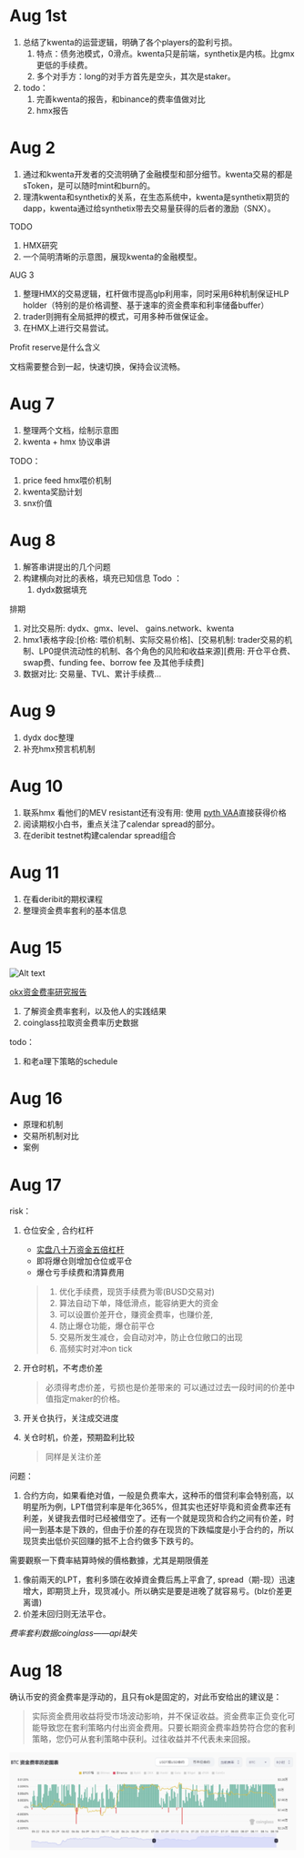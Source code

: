 # Aug 1st

1. 总结了kwenta的运营逻辑，明确了各个players的盈利亏损。
   1. 特点：债务池模式，0滑点。kwenta只是前端，synthetix是内核。比gmx更低的手续费。
   2. 多个对手方：long的对手方首先是空头，其次是staker。
2. todo：
   1. 完善kwenta的报告，和binance的费率值做对比
   2. hmx报告

# Aug 2

1. 通过和kwenta开发者的交流明确了金融模型和部分细节。kwenta交易的都是sToken，是可以随时mint和burn的。
2. 理清kwenta和synthetix的关系，在生态系统中，kwenta是synthetix期货的dapp，kwenta通过给synthetix带去交易量获得的后者的激励（SNX）。

TODO

1. HMX研究
2. 一个简明清晰的示意图，展现kwenta的金融模型。

AUG 3

1. 整理HMX的交易逻辑，杠杆做市提高glp利用率，同时采用6种机制保证HLP holder（特别的是价格调整、基于速率的资金费率和利率储备buffer）
2. trader则拥有全局抵押的模式，可用多种币做保证金。
3. 在HMX上进行交易尝试。

Profit reserve是什么含义

文档需要整合到一起，快速切换，保持会议流畅。

# Aug 7

1. 整理两个文档，绘制示意图
2. kwenta + hmx 协议串讲

TODO：

1. price feed hmx喂价机制
2. kwenta奖励计划
3. snx价值


# Aug 8

1. 解答串讲提出的几个问题
2. 构建横向对比的表格，填充已知信息
Todo ： 
   1. dydx数据填充


排期
1. 对比交易所: dydx、gmx、level、 gains.network、kwenta
2. hmx1表格字段:[价格: 喂价机制、实际交易价格]、[交易机制: trader交易的机制、LP0提供流动性的机制、各个角色的风险和收益来源][费用: 开仓平仓费、swap费、funding fee、borrow fee 及其他手续费]
3. 数据对比: 交易量、TVL、累计手续费...


# Aug 9

1. dydx doc整理
2. 补充hmx预言机机制



# Aug 10

1. 联系hmx 看他们的MEV resistant还有没有用: 使用 [pyth VAA](https://pyth.network/blog/pyth-a-new-model-to-the-price-oracle)直接获得价格
2. 阅读期权小白书，重点关注了calendar spread的部分。
3. 在deribit testnet构建calendar spread组合

# Aug 11

1. 在看deribit的期权课程
3. 整理资金费率套利的基本信息


# Aug 15

![Alt text](image-1.png)

[okx资金费率研究报告](https://zhuanlan.zhihu.com/p/75109894)
1. 了解资金费率套利，以及他人的实践结果
1. coinglass拉取资金费率历史数据

todo：

1. 和老a理下策略的schedule



# Aug 16

  - 原理和机制
  - 交易所机制对比
  - 案例




# Aug 17

risk：
1. 仓位安全 , 合约杠杆
   - [实盘八十万资金五倍杠杆](https://www.youtube.com/watch?v=tAzH2LBInK8) 
   - 即将爆仓则增加仓位或平仓
   - 爆仓亏手续费和清算费用
   > 1. 优化手续费，现货手续费为零(BUSD交易对)
   > 2. 算法自动下单，降低滑点，能容纳更大的资金
   > 3. 可以设置价差开仓，赚资金费率，也赚价差,
   > 4. 防止爆仓功能，爆仓前平仓
   > 5. 交易所发生减仓，会自动对冲，防止仓位敞口的出现
   > 6. 高频实时对冲on tick 
2. 开仓时机，不考虑价差
   > 必须得考虑价差，亏损也是价差带来的
   > 可以通过过去一段时间的价差中值指定maker的价格。
3. 开关仓执行，关注成交进度
   
4. 关仓时机，价差，预期盈利比较
   > 同样是关注价差


问题：
1. 合约方向，如果看绝对值，一般是负费率大，这种币的借贷利率会特别高，以明星所为例，LPT借贷利率是年化365%，但其实也还好毕竟和资金费率还有利差，关键我去借时已经被借空了。还有一个就是现货和合约之间有价差，时间一到基本是下跌的，但由于价差的存在现货的下跌幅度是小于合约的，所以现货卖出低价买回赚的抵不上合约做多下跌亏的。

需要觀察一下費率結算時候的價格數據，尤其是期限價差
1. 像前兩天的LPT，套利多頭在收掉資金費后馬上平倉了, spread（期-现）迅速增大，即期货上升，现货减小。所以确实是要是进晚了就容易亏。(blz价差更离谱)
2. 价差未回归则无法平仓。

*费率套利数据coinglass——api缺失*


# Aug 18

确认币安的资金费率是浮动的，且只有ok是固定的，对此币安给出的建议是：
> 实际资金费用收益将受市场波动影响，并不保证收益。资金费率正负变化可能导致您在套利策略内付出资金费用。只要长期资金费率趋势符合您的套利策略，您仍可从套利策略中获利。过往收益并不代表未来回报。

![Alt text](image.png)











